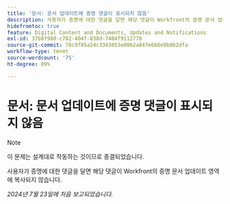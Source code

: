 ```yaml
---
title: '문서: 문서 업데이트에 증명 댓글이 표시되지 않음'
description: 사용자가 증명에 대한 댓글을 달면 해당 댓글이 Workfront의 증명 문서 업데이트 영역에 복사되지 않습니다.
hidefromtoc: true
feature: Digital Content and Documents, Updates and Notifications
exl-id: 37b8f980-c782-404f-838d-7404f9112778
source-git-commit: 78c9f85a24c3343053e0862a847e6b6e9b0b2dfa
workflow-type: tm+mt
source-wordcount: '75'
ht-degree: 89%

---
```


# 문서: 문서 업데이트에 증명 댓글이 표시되지 않음

>[!NOTE]
>
>이 문제는 설계대로 작동하는 것이므로 종결되었습니다.

사용자가 증명에 대한 댓글을 달면 해당 댓글이 Workfront의 증명 문서 업데이트 영역에 복사되지 않습니다.

_2024년 7월 23일에 처음 보고되었습니다._
